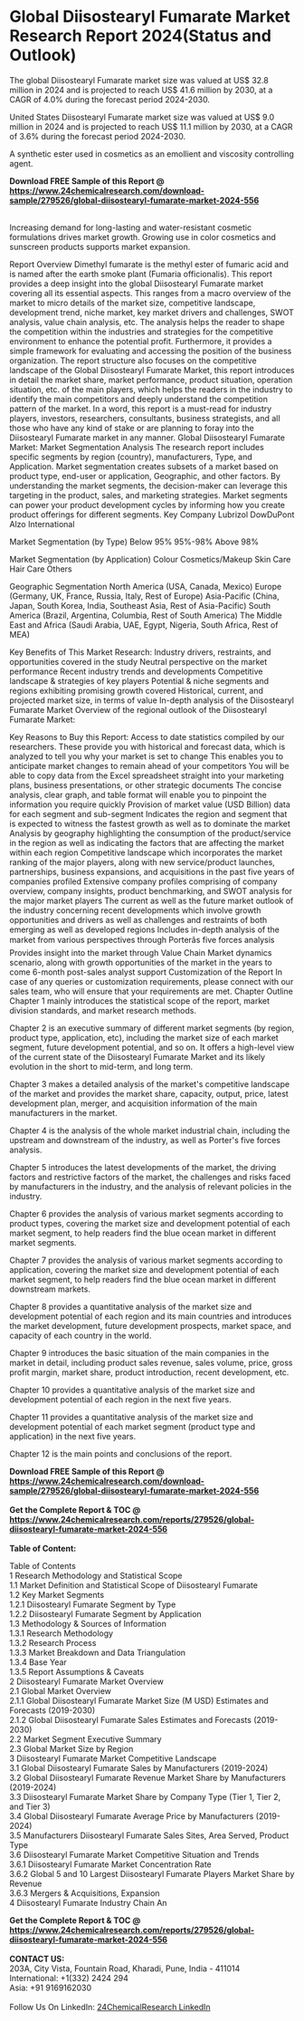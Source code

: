 <h1>Global Diisostearyl Fumarate Market Research Report 2024(Status and Outlook)</h1><p>The global Diisostearyl Fumarate market size was valued at US$ 32.8 million in 2024 and is projected to reach US$ 41.6 million by 2030, at a CAGR of 4.0% during the forecast period 2024-2030.</p><p>
United States Diisostearyl Fumarate market size was valued at US$ 9.0 million in 2024 and is projected to reach US$ 11.1 million by 2030, at a CAGR of 3.6% during the forecast period 2024-2030.</p><p>
A synthetic ester used in cosmetics as an emollient and viscosity controlling agent.</p><div><b>Download FREE Sample of this Report @ 
            <a href="https://www.24chemicalresearch.com/download-sample/279526/global-diisostearyl-fumarate-market-2024-556">
            https://www.24chemicalresearch.com/download-sample/279526/global-diisostearyl-fumarate-market-2024-556</a></b></div><br><p>
Increasing demand for long-lasting and water-resistant cosmetic formulations drives market growth. Growing use in color cosmetics and sunscreen products supports market expansion.</p><p>
Report Overview
 Dimethyl fumarate is the methyl ester of fumaric acid and is named after the earth smoke plant (Fumaria officionalis).
 This report provides a deep insight into the global Diisostearyl Fumarate market covering all its essential aspects. This ranges from a macro overview of the market to micro details of the market size, competitive landscape, development trend, niche market, key market drivers and challenges, SWOT analysis, value chain analysis, etc.
 The analysis helps the reader to shape the competition within the industries and strategies for the competitive environment to enhance the potential profit. Furthermore, it provides a simple framework for evaluating and accessing the position of the business organization. The report structure also focuses on the competitive landscape of the Global Diisostearyl Fumarate Market, this report introduces in detail the market share, market performance, product situation, operation situation, etc. of the main players, which helps the readers in the industry to identify the main competitors and deeply understand the competition pattern of the market.
 In a word, this report is a must-read for industry players, investors, researchers, consultants, business strategists, and all those who have any kind of stake or are planning to foray into the Diisostearyl Fumarate market in any manner.
 Global Diisostearyl Fumarate Market: Market Segmentation Analysis
 The research report includes specific segments by region (country), manufacturers, Type, and Application. Market segmentation creates subsets of a market based on product type, end-user or application, Geographic, and other factors. By understanding the market segments, the decision-maker can leverage this targeting in the product, sales, and marketing strategies. Market segments can power your product development cycles by informing how you create product offerings for different segments.
 Key Company
 Lubrizol
 DowDuPont
 Alzo International</p><p>
 Market Segmentation (by Type)
 Below 95%
 95%-98%
 Above 98%</p><p>
 Market Segmentation (by Application)
 Colour Cosmetics/Makeup
 Skin Care
 Hair Care
 Others</p><p>
 Geographic Segmentation
North America (USA, Canada, Mexico)
Europe (Germany, UK, France, Russia, Italy, Rest of Europe)
Asia-Pacific (China, Japan, South Korea, India, Southeast Asia, Rest of Asia-Pacific)
South America (Brazil, Argentina, Columbia, Rest of South America)
The Middle East and Africa (Saudi Arabia, UAE, Egypt, Nigeria, South Africa, Rest of MEA)</p><p>
 Key Benefits of This Market Research:
Industry drivers, restraints, and opportunities covered in the study
Neutral perspective on the market performance
Recent industry trends and developments
Competitive landscape &amp; strategies of key players
Potential &amp; niche segments and regions exhibiting promising growth covered
Historical, current, and projected market size, in terms of value
In-depth analysis of the Diisostearyl Fumarate Market
Overview of the regional outlook of the Diisostearyl Fumarate Market:</p><p>
 Key Reasons to Buy this Report:
Access to date statistics compiled by our researchers. These provide you with historical and forecast data, which is analyzed to tell you why your market is set to change
This enables you to anticipate market changes to remain ahead of your competitors
You will be able to copy data from the Excel spreadsheet straight into your marketing plans, business presentations, or other strategic documents
The concise analysis, clear graph, and table format will enable you to pinpoint the information you require quickly
Provision of market value (USD Billion) data for each segment and sub-segment
Indicates the region and segment that is expected to witness the fastest growth as well as to dominate the market
Analysis by geography highlighting the consumption of the product/service in the region as well as indicating the factors that are affecting the market within each region
Competitive landscape which incorporates the market ranking of the major players, along with new service/product launches, partnerships, business expansions, and acquisitions in the past five years of companies profiled
Extensive company profiles comprising of company overview, company insights, product benchmarking, and SWOT analysis for the major market players
The current as well as the future market outlook of the industry concerning recent developments which involve growth opportunities and drivers as well as challenges and restraints of both emerging as well as developed regions
Includes in-depth analysis of the market from various perspectives through Porterâs five forces analysis
Provides insight into the market through Value Chain
Market dynamics scenario, along with growth opportunities of the market in the years to come
6-month post-sales analyst support
 Customization of the Report
 In case of any queries or customization requirements, please connect with our sales team, who will ensure that your requirements are met.
 Chapter Outline
 Chapter 1 mainly introduces the statistical scope of the report, market division standards, and market research methods.</p><p>
 Chapter 2 is an executive summary of different market segments (by region, product type, application, etc), including the market size of each market segment, future development potential, and so on. It offers a high-level view of the current state of the Diisostearyl Fumarate Market and its likely evolution in the short to mid-term, and long term.</p><p>
 Chapter 3 makes a detailed analysis of the market's competitive landscape of the market and provides the market share, capacity, output, price, latest development plan, merger, and acquisition information of the main manufacturers in the market.</p><p>
 Chapter 4 is the analysis of the whole market industrial chain, including the upstream and downstream of the industry, as well as Porter's five forces analysis.</p><p>
 Chapter 5 introduces the latest developments of the market, the driving factors and restrictive factors of the market, the challenges and risks faced by manufacturers in the industry, and the analysis of relevant policies in the industry.</p><p>
 Chapter 6 provides the analysis of various market segments according to product types, covering the market size and development potential of each market segment, to help readers find the blue ocean market in different market segments.</p><p>
 Chapter 7 provides the analysis of various market segments according to application, covering the market size and development potential of each market segment, to help readers find the blue ocean market in different downstream markets.</p><p>
 Chapter 8 provides a quantitative analysis of the market size and development potential of each region and its main countries and introduces the market development, future development prospects, market space, and capacity of each country in the world.</p><p>
 Chapter 9 introduces the basic situation of the main companies in the market in detail, including product sales revenue, sales volume, price, gross profit margin, market share, product introduction, recent development, etc.</p><p>
 Chapter 10 provides a quantitative analysis of the market size and development potential of each region in the next five years.</p><p>
 Chapter 11 provides a quantitative analysis of the market size and development potential of each market segment (product type and application) in the next five years.</p><p>
 Chapter 12 is the main points and conclusions of the report.</p><div><b>Download FREE Sample of this Report @ 
            <a href="https://www.24chemicalresearch.com/download-sample/279526/global-diisostearyl-fumarate-market-2024-556">
            https://www.24chemicalresearch.com/download-sample/279526/global-diisostearyl-fumarate-market-2024-556</a></b></div><br><div><b>Get the Complete Report & TOC @ 
            <a href="https://www.24chemicalresearch.com/reports/279526/global-diisostearyl-fumarate-market-2024-556">
            https://www.24chemicalresearch.com/reports/279526/global-diisostearyl-fumarate-market-2024-556</a></b></div><br>
            <b>Table of Content:</b><p>Table of Contents<br />
 1 Research Methodology and Statistical Scope<br />
 1.1 Market Definition and Statistical Scope of Diisostearyl Fumarate<br />
 1.2 Key Market Segments<br />
 1.2.1 Diisostearyl Fumarate Segment by Type<br />
 1.2.2 Diisostearyl Fumarate Segment by Application<br />
 1.3 Methodology & Sources of Information<br />
 1.3.1 Research Methodology<br />
 1.3.2 Research Process<br />
 1.3.3 Market Breakdown and Data Triangulation<br />
 1.3.4 Base Year<br />
 1.3.5 Report Assumptions & Caveats<br />
 2 Diisostearyl Fumarate Market Overview<br />
 2.1 Global Market Overview<br />
 2.1.1 Global Diisostearyl Fumarate Market Size (M USD) Estimates and Forecasts (2019-2030)<br />
 2.1.2 Global Diisostearyl Fumarate Sales Estimates and Forecasts (2019-2030)<br />
 2.2 Market Segment Executive Summary<br />
 2.3 Global Market Size by Region<br />
 3 Diisostearyl Fumarate Market Competitive Landscape<br />
 3.1 Global Diisostearyl Fumarate Sales by Manufacturers (2019-2024)<br />
 3.2 Global Diisostearyl Fumarate Revenue Market Share by Manufacturers (2019-2024)<br />
 3.3 Diisostearyl Fumarate Market Share by Company Type (Tier 1, Tier 2, and Tier 3)<br />
 3.4 Global Diisostearyl Fumarate Average Price by Manufacturers (2019-2024)<br />
 3.5 Manufacturers Diisostearyl Fumarate Sales Sites, Area Served, Product Type<br />
 3.6 Diisostearyl Fumarate Market Competitive Situation and Trends<br />
 3.6.1 Diisostearyl Fumarate Market Concentration Rate<br />
 3.6.2 Global 5 and 10 Largest Diisostearyl Fumarate Players Market Share by Revenue<br />
 3.6.3 Mergers & Acquisitions, Expansion<br />
 4 Diisostearyl Fumarate Industry Chain An</p><div><b>Get the Complete Report & TOC @ 
            <a href="https://www.24chemicalresearch.com/reports/279526/global-diisostearyl-fumarate-market-2024-556">
            https://www.24chemicalresearch.com/reports/279526/global-diisostearyl-fumarate-market-2024-556</a></b></div><br><b>CONTACT US:</b><br>
            203A, City Vista, Fountain Road, Kharadi, Pune, India - 411014<br>
            International: +1(332) 2424 294<br>
            Asia: +91 9169162030 <br><br>
            Follow Us On LinkedIn: <a href="https://www.linkedin.com/company/24chemicalresearch/">24ChemicalResearch LinkedIn</a>